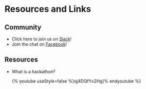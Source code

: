 # Resources and Links

## Community

* Click here to join us on [Slack](https://slack.coderit.org)!
* Join the chat on [Facebook](https://www.facebook.com/groups/codeRIT/)!


## Resources

* What is a hackathon?

  {% youtube useStyle=false %}qj4DQfYx2Hg{% endyoutube %}

